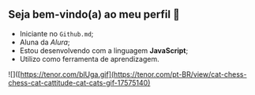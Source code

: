 ## Seja bem-vindo(a) ao meu perfil 🔭

- Iniciante no `Github.md`;
- Aluna da _Alura_;
- Estou desenvolvendo com a linguagem **JavaScript**;
- Utilizo como ferramenta de aprendizagem.

![]([https://tenor.com/blUga.gif](https://tenor.com/pt-BR/view/cat-chess-chess-cat-cattitude-cat-cats-gif-17575140)
